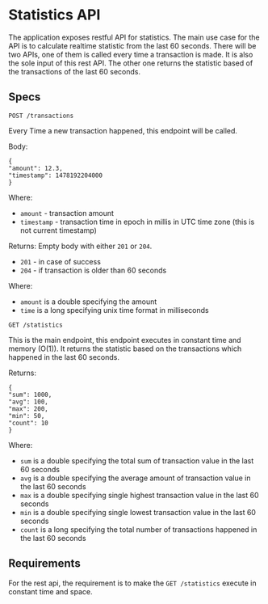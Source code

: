 # Statistics API


The application exposes restful API for statistics. The main use case for the API is to
calculate realtime statistic from the last 60 seconds. There will be two APIs, one of them is
called every time a transaction is made. It is also the sole input of this rest API. The other one
returns the statistic based of the transactions of the last 60 seconds.

## Specs

`POST /transactions`

Every Time a new transaction happened, this endpoint will be called.

Body:
```
{
"amount": 12.3,
"timestamp": 1478192204000
}
```

Where:

* `amount` - transaction amount
* `timestamp` - transaction time in epoch in millis in UTC time zone (this is not current timestamp)

Returns: Empty body with either `201` or `204`.

* `201` - in case of success
* `204` - if transaction is older than 60 seconds

Where:

* `amount` is a double specifying the amount
* `time` is a long specifying unix time format in milliseconds

`GET /statistics`

This is the main endpoint, this endpoint executes in constant time and
memory (O(1)). It returns the statistic based on the transactions which happened in the last 60
seconds.

Returns:
```
{
"sum": 1000,
"avg": 100,
"max": 200,
"min": 50,
"count": 10
}
```
Where:
* `sum` is a double specifying the total sum of transaction value in the last 60 seconds
* `avg` is a double specifying the average amount of transaction value in the last 60 seconds
* `max` is a double specifying single highest transaction value in the last 60 seconds
* `min` is a double specifying single lowest transaction value in the last 60 seconds
* `count` is a long specifying the total number of transactions happened in the last 60 seconds

## Requirements

For the rest api, the requirement is to make the `GET /statistics` execute in constant time and space. 
